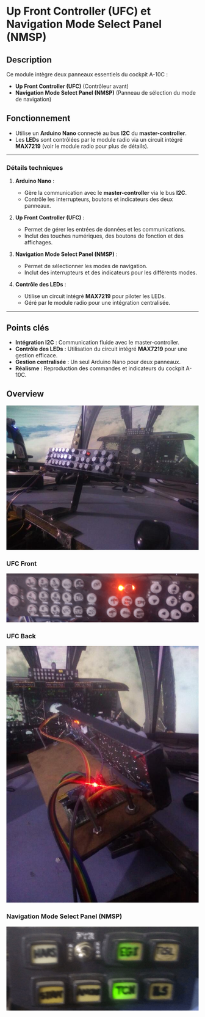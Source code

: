 # Up Front Controller (UFC) et Navigation Mode Select Panel (NMSP)

## Description

Ce module intègre deux panneaux essentiels du cockpit A-10C :  
- **Up Front Controller (UFC)** (Contrôleur avant)  
- **Navigation Mode Select Panel (NMSP)** (Panneau de sélection du mode de navigation)

## Fonctionnement

- Utilise un **Arduino Nano** connecté au bus **I2C** du **master-controller**.  
- Les **LEDs** sont contrôlées par le module radio via un circuit intégré **MAX7219** (voir le module radio pour plus de détails).

---

### Détails techniques

1. **Arduino Nano** :  
   - Gère la communication avec le **master-controller** via le bus **I2C**.  
   - Contrôle les interrupteurs, boutons et indicateurs des deux panneaux.

2. **Up Front Controller (UFC)** :  
   - Permet de gérer les entrées de données et les communications.  
   - Inclut des touches numériques, des boutons de fonction et des affichages.

3. **Navigation Mode Select Panel (NMSP)** :  
   - Permet de sélectionner les modes de navigation.  
   - Inclut des interrupteurs et des indicateurs pour les différents modes.

4. **Contrôle des LEDs** :  
   - Utilise un circuit intégré **MAX7219** pour piloter les LEDs.  
   - Géré par le module radio pour une intégration centralisée.

---

## Points clés

- **Intégration I2C** : Communication fluide avec le master-controller.  
- **Contrôle des LEDs** : Utilisation du circuit intégré **MAX7219** pour une gestion efficace.  
- **Gestion centralisée** : Un seul Arduino Nano pour deux panneaux.  
- **Réalisme** : Reproduction des commandes et indicateurs du cockpit A-10C.


## Overview
![plot](./overview_ufc.jpg)


### UFC Front
![plot](./images/ufc-front.png)


### UFC Back
![plot](./images/ufc-back.jpg)


### Navigation Mode Select Panel (NMSP)
![plot](./images/nmsp.png)

